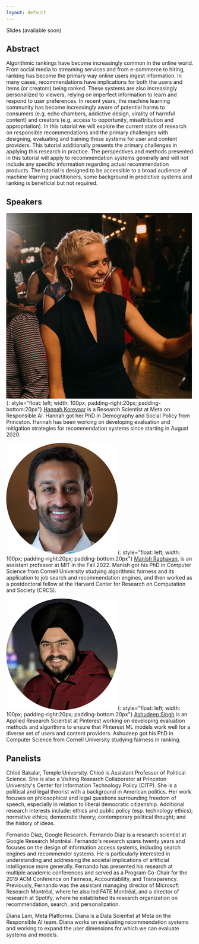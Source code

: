```yaml
---
layout: default
---
```


Slides (available soon)

## Abstract
Algorithmic rankings have become increasingly common in the online world. From social media to streaming services and from e-commerce to hiring, ranking has become the primary way online users ingest information. In many cases, recommendations have implications for both the users and items (or creators) being ranked. These systems are also increasingly personalized to viewers, relying on imperfect information to learn and respond to user preferences. In recent years, the machine learning community has become increasingly aware of potential harms to consumers (e.g. echo chambers, addictive design, virality of harmful content) and creators (e.g. access to opportunity, misattribution and appropriation). In this tutorial we will explore the current state of research on responsible recommendations and the primary challenges with designing, evaluating and training these systems for user and content providers. This tutorial additionally presents the primary challenges in applying this research in practice. The perspectives and methods presented in this tutorial will apply to recommendation systems generally and will not include any specific information regarding actual recommendation products. The tutorial is designed to be accessible to a broad audience of machine learning practitioners, some background in predictive systems and ranking is beneficial but not required. 


## Speakers


![avatar](assets/img/hannah.jpeg){: style="float: left; width: 100px; padding-right:20px; padding-bottom:20px"}
[Hannah Korevaar](https://www.linkedin.com/in/hannah-korevaar-5163b463/) is a Research Scientist at Meta on Responsible AI. Hannah got her PhD in Demography and Social Policy from Princeton. Hannah has been working on developing evaluation and mitigation strategies for recommendation systems since starting in August 2020. 

![avatar](assets/img/manish.png){: style="float: left; width: 100px; padding-right:20px; padding-bottom:20px"} 
[Manish Raghavan](https://mraghavan.github.io/), is an assistant professor at MIT in the Fall 2022. Manish got his PhD in Computer Science from Cornell University studying algorithmic fairness and its application to job search and recommendation engines, and then worked as a postdoctoral fellow at the Harvard Center for Research on Computation and Society (CRCS).  

![avatar](assets/img/ashudeep.png){: style="float: left; width: 100px; padding-right:20px; padding-bottom:20px"}
[Ashudeep Singh](https://www.ashudeepsingh.com/) is an Applied Research Scientist at Pinterest working on developing evaluation methods and algorithms to ensure that PInterest ML models work well for a diverse set of users and content providers. Ashudeep got his PhD in Computer Science from Cornell University studying fairness in ranking. 



## Panelists

Chloé Bakalar, Temple University. Chloé is Assistant Professor of Political Science. She is also a Visiting Research Collaborator at Princeton University's Center for Information Technology Policy (CITP). She is a political and legal theorist with a background in American politics. Her work focuses on philosophical and legal questions surrounding freedom of speech, especially in relation to liberal democratic citizenship. Additional research interests include: ethics and public policy (esp. technology ethics); normative ethics; democratic theory; contemporary political thought; and the history of ideas. 

Fernando Diaz, Google Research. Fernando Diaz is a research scientist at Google Research Montréal. Fernando's research spans twenty years and focuses on the design of information access systems, including search engines and recommender systems. He is particularly interested in understanding and addressing the societal implications of artificial intelligence more generally. Fernando has presented his research at multiple academic conferences and served as a Program Co-Chair for the 2019 ACM Conference on Fairness, Accountability, and Transparency. Previously, Fernando was the assistant managing director of Microsoft Research Montréal, where he also led FATE Montréal, and a director of research at Spotify, where he established its research organization on recommendation, search, and personalization.

Diana Lam, Meta Platforms. Diana is a Data Scientist at Meta on the Responsible AI team. Diana works on evaluating recommendation systems and working to expand the user dimensions for which we can evaluate systems and models. 
